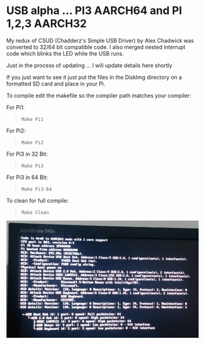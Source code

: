 
# USB alpha ... PI3 AARCH64 and PI 1,2,3 AARCH32
My redux of CSUD (Chadderz's Simple USB Driver) by Alex Chadwick was converted to 32/64 bit compatible code. I also merged nested interrupt code which blinks the LED while the USB runs. 

Just in the process of updating ... I will update details here shortly

If you just want to see it just put the files in the DiskImg directory on a formatted SD card and place in your Pi.

To compile edit the makefile so the compiler path matches your compiler:
>
For Pi1: 
>     Make Pi1
For Pi2:
>     Make Pi2
For Pi3 in 32 Bit:
>     Make Pi3
For Pi3 in 64 Bit:
>     Make Pi3-64
     
To clean for full compile:     
>     Make Clean
![](https://github.com/LdB-ECM/Docs_and_Images/blob/master/Images/USB64_alpha.jpg?raw=true)
